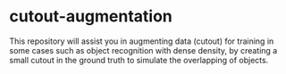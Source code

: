 # cutout-augmentation
This repository will assist you in augmenting data (cutout) for training in some cases such as object recognition with dense density, by creating a small cutout in the ground truth to simulate the overlapping of objects.
